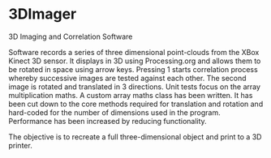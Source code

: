 # 3DImager
3D Imaging and Correlation Software

Software records a series of three dimensional point-clouds from the XBox Kinect 3D sensor.
It displays in 3D using Processing.org and allows them to be rotated in space using arrow keys.
Pressing 1 starts correlation process whereby successive images are tested against each other.
The second image is rotated and translated in 3 directions.
Unit tests focus on the array multiplication maths.  A custom array maths class has been written. 
It has been cut down to the core methods required for translation and rotation and hard-coded for
the number of dimensions used in the program. Performance has been increased by reducing functionality.

The objective is to recreate a full three-dimensional object and print to a 3D printer.

